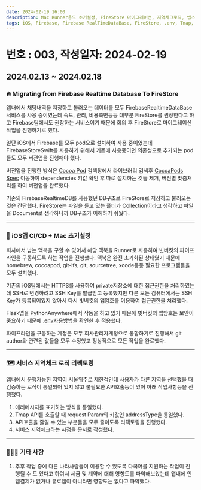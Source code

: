 ```yaml
---
date: 2024-02-19 16:00
description: Mac Runner용도 초기설정, FireStore 마이그레이션, 지역체크로직, 앱스토어 다국어 영향도파악
tags: iOS, Firebase, Firebase RealTimeDataBase, FireStore, .env, Tmap, Mac
---
```

# 번호 : 003, 작성일자: 2024-02-19

## 2024.02.13 ~ 2024.02.18
### 🔥 Migrating from Firebase Realtime Database To FireStore

앱내에서 채팅내역을 저장하고 불러오는 데이터를 모두 FirebaseRealtimeDataBase 서비스를 사용 중이였는데 속도, 관리, 비용측면등등 대부분 FireStore를 권장한다고 하고 Firebase팀에서도 권장하는 서비스이기 때문에 회의 후 FireStore로 마이그레이션작업을 진행하기로 했다.

일단 iOS에서 Firebase를 모두 pod으로 설치하여 사용 중이였는데 FirebaseStoreSwift를 사용하기 위해서 기존에 사용중이던 의존성으로 추가되는 pod들도 모두 버전업을 진행해야 했다.

버전업을 진행한 방식은 [Cocoa Pod](https://cocoapods.org/) 검색창에서 라이브러리 검색후  [CocoaPods Spec](https://github.com/CocoaPods/Specs) 이동하여 dependencies 키값 확인 후 따로 설치하는 것들 제거, 버전별 맞춤처리를 하여 버전업을 완료했다.

기존의 FirebaseRealtimeDB를 사용했던 DB구조로 FireStore로 저장하고 불러오는 것은 간단했다. FireStore는 파일을 들고 있는 폴더가 Collection이라고 생각하고 파일을 Document로 생각하니까 DB구조가 이해하기 쉬웠다.

---

### 🛫 iOS앱 CI/CD + Mac 초기설정

회사에서 남는 맥북을 구할 수 있어서 해당 맥북을 Runner로 사용하여 빗버킷의 파이프라인을 구동하도록 하는 작업을 진행했다. 맥북은 완전 초기화된 상태였기 때문에 homebrew, cocoapod, git-lfs, git, sourcetree, xcode등등 필요한 프로그램들을 모두 설치했다.

기존의 iOS팀에서는 HTTPS를 사용하여 private저장소에 대한 접근권한을 처리하였는데 SSH로 변경하려고 SSH Key를 발급받고 등록했지만 다른 모든 컴퓨터에서는 SSH Key가 등록되어있지 않아서 다시 빗버킷의 앱암호를 이용하여 접근권한을 처리했다.

Flask앱을 PythonAnywhere에서 작동을 하고 있기 때문에 빗버킷의 앱암호는 보안이 중요하기 때문에 [.env사용방법](https://help.pythonanywhere.com/pages/environment-variables-for-web-apps/)을 확인한 후 적용했다.

파이프라인을 구동하는 계정은 모두 회사관리자계정으로 통합하기로 진행해서 git author와 관련된 값들을 모두 수정했고 정상적으로 모든 작업을 완료했다.

---

### 🗺️ 서비스 지역체크 로직 리팩토링

앱내에서 운행가능한 지역이 서울위주로 제한적인데 사용자가 다른 지역을 선택했을 때 검증하는 로직이 통일되어 있지 않고 불필요한 API호출등이 있어 아래 작업사항등을 진행했다.

1. 에러메시지를 표기하는 방식을 통일했다.
2. Tmap API를 호출할 때 request Param의 키값인 addressType을 통일했다.
3. API호출을 줄일 수 있는 부분들을 모두 줄이도록 리팩토링을 진행했다.
4. 서비스 지역체크하는 시점을 문서로 작성했다.

---

### 🙋🏻‍♂️ 기타 사항

1. 추후 작업 중에 다른 나라사람들이 이용할 수 있도록 다국어를 지원하는 작업이 진행될 수 도 있다고 하여서 세금 및 계약에 대해 영향도를 파악해보았는데 앱내에 인앱결제가 없거나 유료앱이 아니라면 영향도는 없다고 파악했다.
